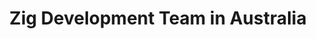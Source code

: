 ---
title: Zig Development Team in Australia
permalink: /landings/locations/australia/developer/zig
technology: Zig
location: Australia
---